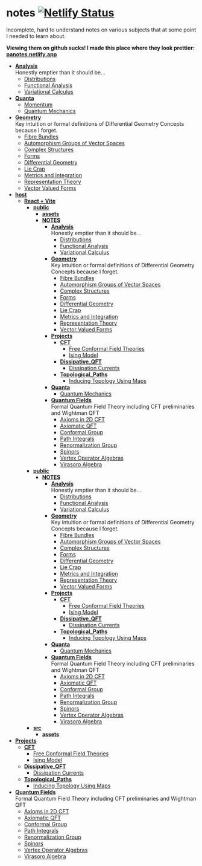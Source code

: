 # notes [![Netlify Status](https://api.netlify.com/api/v1/badges/24359523-fa1d-4e76-9011-e5741d566484/deploy-status)](https://app.netlify.com/sites/panotes/deploys)
Incomplete, hard to understand notes on various subjects that at some point I needed to learn about.

**Viewing them on github sucks! I made this place where they look prettier: [panotes.netlify.app](http://panotes.netlify.app)**


<!-- tree generated by markdown-notes-tree starts here -->

- [**Analysis**](Analysis)  
    Honestly emptier than it should be...
    - [Distributions](Analysis/Distributions.md)
    - [Functional Analysis](Analysis/Functional_Analysis.md)
    - [Variational Calculus](Analysis/Variational_Calculus.md)
- [**Quanta**](Classical_Physics)
    - [Momentum](Classical_Physics/Momentum.md)
    - [Quantum Mechanics](Classical_Physics/Start_Here.md)
- [**Geometry**](Geometry)  
    Key intuition or formal definitions of Differential Geometry Concepts because I forget.
    - [Fibre Bundles](Geometry/Bundles.md)
    - [Automorphism Groups of Vector Spaces](Geometry/Common_Vector_Space_Groups.md)
    - [Complex Structures](Geometry/Complex_Structures.md)
    - [Forms](Geometry/Forms.md)
    - [Differential Geometry](Geometry/Geometry.md)
    - [Lie Crap](Geometry/Lie_Crap.md)
    - [Metrics and Integration](Geometry/Metrics.md)
    - [Representation Theory](Geometry/Representations.md)
    - [Vector Valued Forms](Geometry/Vector_Valued_Forms.md)
- [**host**](host)
    - [**React + Vite**](host/notebook)
        - [**public**](host/notebook/dist)
            - [**assets**](host/notebook/dist/assets)
            - [**NOTES**](host/notebook/dist/NOTES)
                - [**Analysis**](host/notebook/dist/NOTES/Analysis)  
                    Honestly emptier than it should be...
                    - [Distributions](host/notebook/dist/NOTES/Analysis/Distributions.md)
                    - [Functional Analysis](host/notebook/dist/NOTES/Analysis/Functional_Analysis.md)
                    - [Variational Calculus](host/notebook/dist/NOTES/Analysis/Variational_Calculus.md)
                - [**Geometry**](host/notebook/dist/NOTES/Geometry)  
                    Key intuition or formal definitions of Differential Geometry Concepts because I forget.
                    - [Fibre Bundles](host/notebook/dist/NOTES/Geometry/Bundles.md)
                    - [Automorphism Groups of Vector Spaces](host/notebook/dist/NOTES/Geometry/Common_Vector_Space_Groups.md)
                    - [Complex Structures](host/notebook/dist/NOTES/Geometry/Complex_Structures.md)
                    - [Forms](host/notebook/dist/NOTES/Geometry/Forms.md)
                    - [Differential Geometry](host/notebook/dist/NOTES/Geometry/Geometry.md)
                    - [Lie Crap](host/notebook/dist/NOTES/Geometry/Lie_Crap.md)
                    - [Metrics and Integration](host/notebook/dist/NOTES/Geometry/Metrics.md)
                    - [Representation Theory](host/notebook/dist/NOTES/Geometry/Representations.md)
                    - [Vector Valued Forms](host/notebook/dist/NOTES/Geometry/Vector_Valued_Forms.md)
                - [**Projects**](host/notebook/dist/NOTES/Projects)
                    - [**CFT**](host/notebook/dist/NOTES/Projects/CFT)
                        - [Free Conformal Field Theories](host/notebook/dist/NOTES/Projects/CFT/Free_Fields.md)
                        - [Ising Model](host/notebook/dist/NOTES/Projects/CFT/Ising_Model.md)
                    - [**Dissipative_QFT**](host/notebook/dist/NOTES/Projects/Dissipative_QFT)
                        - [Dissipation Currents](host/notebook/dist/NOTES/Projects/Dissipative_QFT/Dissipation_Currents.md)
                    - [**Topological_Paths**](host/notebook/dist/NOTES/Projects/Topological_Paths)
                        - [Inducing Topology Using Maps](host/notebook/dist/NOTES/Projects/Topological_Paths/Inducing_Topology.md)
                - [**Quanta**](host/notebook/dist/NOTES/Quanta)
                    - [Quantum Mechanics](host/notebook/dist/NOTES/Quanta/Start_Here.md)
                - [**Quantum Fields**](host/notebook/dist/NOTES/Quantum_Fields)  
                    Formal Quantum Field Theory including CFT preliminaries and Wightman QFT
                    - [Axioms in 2D CFT](host/notebook/dist/NOTES/Quantum_Fields/2D_CFT_Axioms.md)
                    - [Axiomatic QFT](host/notebook/dist/NOTES/Quantum_Fields/Axiomatic_QFT.md)
                    - [Conformal Group](host/notebook/dist/NOTES/Quantum_Fields/Conformal_Group.md)
                    - [Path Integrals](host/notebook/dist/NOTES/Quantum_Fields/Path_Integrals.md)
                    - [Renormalization Group](host/notebook/dist/NOTES/Quantum_Fields/Renormalization_Group.md)
                    - [Spinors](host/notebook/dist/NOTES/Quantum_Fields/Spinors.md)
                    - [Vertex Operator Algebras](host/notebook/dist/NOTES/Quantum_Fields/Vertex_Operator_Algebras.md)
                    - [Virasoro Algebra](host/notebook/dist/NOTES/Quantum_Fields/Virasoro_Algebra.md)
        - [**public**](host/notebook/public)
            - [**NOTES**](host/notebook/public/NOTES)
                - [**Analysis**](host/notebook/public/NOTES/Analysis)  
                    Honestly emptier than it should be...
                    - [Distributions](host/notebook/public/NOTES/Analysis/Distributions.md)
                    - [Functional Analysis](host/notebook/public/NOTES/Analysis/Functional_Analysis.md)
                    - [Variational Calculus](host/notebook/public/NOTES/Analysis/Variational_Calculus.md)
                - [**Geometry**](host/notebook/public/NOTES/Geometry)  
                    Key intuition or formal definitions of Differential Geometry Concepts because I forget.
                    - [Fibre Bundles](host/notebook/public/NOTES/Geometry/Bundles.md)
                    - [Automorphism Groups of Vector Spaces](host/notebook/public/NOTES/Geometry/Common_Vector_Space_Groups.md)
                    - [Complex Structures](host/notebook/public/NOTES/Geometry/Complex_Structures.md)
                    - [Forms](host/notebook/public/NOTES/Geometry/Forms.md)
                    - [Differential Geometry](host/notebook/public/NOTES/Geometry/Geometry.md)
                    - [Lie Crap](host/notebook/public/NOTES/Geometry/Lie_Crap.md)
                    - [Metrics and Integration](host/notebook/public/NOTES/Geometry/Metrics.md)
                    - [Representation Theory](host/notebook/public/NOTES/Geometry/Representations.md)
                    - [Vector Valued Forms](host/notebook/public/NOTES/Geometry/Vector_Valued_Forms.md)
                - [**Projects**](host/notebook/public/NOTES/Projects)
                    - [**CFT**](host/notebook/public/NOTES/Projects/CFT)
                        - [Free Conformal Field Theories](host/notebook/public/NOTES/Projects/CFT/Free_Fields.md)
                        - [Ising Model](host/notebook/public/NOTES/Projects/CFT/Ising_Model.md)
                    - [**Dissipative_QFT**](host/notebook/public/NOTES/Projects/Dissipative_QFT)
                        - [Dissipation Currents](host/notebook/public/NOTES/Projects/Dissipative_QFT/Dissipation_Currents.md)
                    - [**Topological_Paths**](host/notebook/public/NOTES/Projects/Topological_Paths)
                        - [Inducing Topology Using Maps](host/notebook/public/NOTES/Projects/Topological_Paths/Inducing_Topology.md)
                - [**Quanta**](host/notebook/public/NOTES/Quanta)
                    - [Quantum Mechanics](host/notebook/public/NOTES/Quanta/Start_Here.md)
                - [**Quantum Fields**](host/notebook/public/NOTES/Quantum_Fields)  
                    Formal Quantum Field Theory including CFT preliminaries and Wightman QFT
                    - [Axioms in 2D CFT](host/notebook/public/NOTES/Quantum_Fields/2D_CFT_Axioms.md)
                    - [Axiomatic QFT](host/notebook/public/NOTES/Quantum_Fields/Axiomatic_QFT.md)
                    - [Conformal Group](host/notebook/public/NOTES/Quantum_Fields/Conformal_Group.md)
                    - [Path Integrals](host/notebook/public/NOTES/Quantum_Fields/Path_Integrals.md)
                    - [Renormalization Group](host/notebook/public/NOTES/Quantum_Fields/Renormalization_Group.md)
                    - [Spinors](host/notebook/public/NOTES/Quantum_Fields/Spinors.md)
                    - [Vertex Operator Algebras](host/notebook/public/NOTES/Quantum_Fields/Vertex_Operator_Algebras.md)
                    - [Virasoro Algebra](host/notebook/public/NOTES/Quantum_Fields/Virasoro_Algebra.md)
        - [**src**](host/notebook/src)
            - [**assets**](host/notebook/src/assets)
- [**Projects**](Projects)
    - [**CFT**](Projects/CFT)
        - [Free Conformal Field Theories](Projects/CFT/Free_Fields.md)
        - [Ising Model](Projects/CFT/Ising_Model.md)
    - [**Dissipative_QFT**](Projects/Dissipative_QFT)
        - [Dissipation Currents](Projects/Dissipative_QFT/Dissipation_Currents.md)
    - [**Topological_Paths**](Projects/Topological_Paths)
        - [Inducing Topology Using Maps](Projects/Topological_Paths/Inducing_Topology.md)
- [**Quantum Fields**](Quantum_Fields)  
    Formal Quantum Field Theory including CFT preliminaries and Wightman QFT
    - [Axioms in 2D CFT](Quantum_Fields/2D_CFT_Axioms.md)
    - [Axiomatic QFT](Quantum_Fields/Axiomatic_QFT.md)
    - [Conformal Group](Quantum_Fields/Conformal_Group.md)
    - [Path Integrals](Quantum_Fields/Path_Integrals.md)
    - [Renormalization Group](Quantum_Fields/Renormalization_Group.md)
    - [Spinors](Quantum_Fields/Spinors.md)
    - [Vertex Operator Algebras](Quantum_Fields/Vertex_Operator_Algebras.md)
    - [Virasoro Algebra](Quantum_Fields/Virasoro_Algebra.md)

<!-- tree generated by markdown-notes-tree ends here -->
